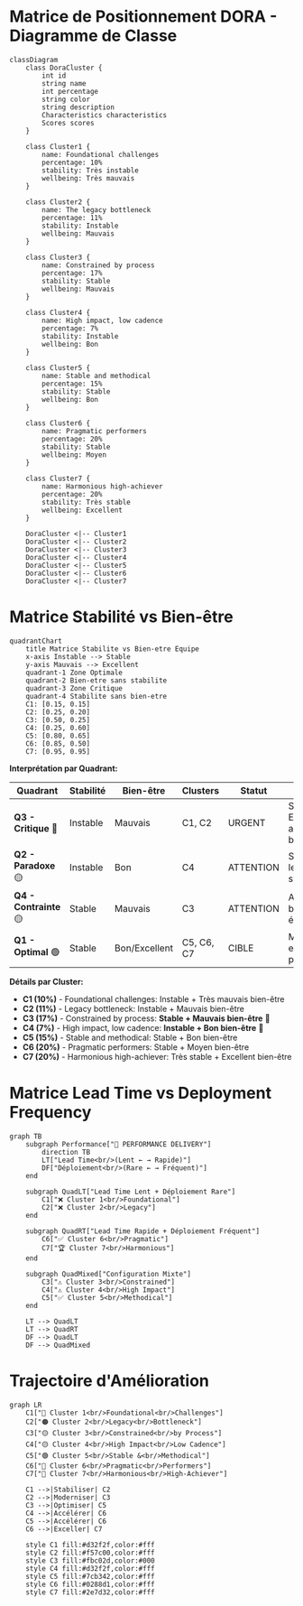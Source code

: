 # Matrice de Positionnement DORA - Diagramme de Classe

```mermaid
classDiagram
    class DoraCluster {
        int id
        string name
        int percentage
        string color
        string description
        Characteristics characteristics
        Scores scores
    }

    class Cluster1 {
        name: Foundational challenges
        percentage: 10%
        stability: Très instable
        wellbeing: Très mauvais
    }

    class Cluster2 {
        name: The legacy bottleneck
        percentage: 11%
        stability: Instable
        wellbeing: Mauvais
    }

    class Cluster3 {
        name: Constrained by process
        percentage: 17%
        stability: Stable
        wellbeing: Mauvais
    }

    class Cluster4 {
        name: High impact, low cadence
        percentage: 7%
        stability: Instable
        wellbeing: Bon
    }

    class Cluster5 {
        name: Stable and methodical
        percentage: 15%
        stability: Stable
        wellbeing: Bon
    }

    class Cluster6 {
        name: Pragmatic performers
        percentage: 20%
        stability: Stable
        wellbeing: Moyen
    }

    class Cluster7 {
        name: Harmonious high-achiever
        percentage: 20%
        stability: Très stable
        wellbeing: Excellent
    }

    DoraCluster <|-- Cluster1
    DoraCluster <|-- Cluster2
    DoraCluster <|-- Cluster3
    DoraCluster <|-- Cluster4
    DoraCluster <|-- Cluster5
    DoraCluster <|-- Cluster6
    DoraCluster <|-- Cluster7
```

# Matrice Stabilité vs Bien-être

```mermaid
quadrantChart
    title Matrice Stabilite vs Bien-etre Equipe
    x-axis Instable --> Stable
    y-axis Mauvais --> Excellent
    quadrant-1 Zone Optimale
    quadrant-2 Bien-etre sans stabilite
    quadrant-3 Zone Critique
    quadrant-4 Stabilite sans bien-etre
    C1: [0.15, 0.15]
    C2: [0.25, 0.20]
    C3: [0.50, 0.25]
    C4: [0.25, 0.60]
    C5: [0.80, 0.65]
    C6: [0.85, 0.50]
    C7: [0.95, 0.95]
```

**Interprétation par Quadrant:**

| Quadrant | Stabilité | Bien-être | Clusters | Statut | Action |
|----------|-----------|-----------|----------|--------|--------|
| **Q3 - Critique** 🔴 | Instable | Mauvais | C1, C2 | URGENT | Stabiliser ET améliorer bien-être |
| **Q2 - Paradoxe** 🟡 | Instable | Bon | C4 | ATTENTION | Stabiliser les systèmes |
| **Q4 - Contrainte** 🟡 | Stable | Mauvais | C3 | ATTENTION | Améliorer bien-être équipe |
| **Q1 - Optimal** 🟢 | Stable | Bon/Excellent | C5, C6, C7 | CIBLE | Maintenir et progresser |

**Détails par Cluster:**
- **C1 (10%)** - Foundational challenges: Instable + Très mauvais bien-être
- **C2 (11%)** - Legacy bottleneck: Instable + Mauvais bien-être  
- **C3 (17%)** - Constrained by process: **Stable + Mauvais bien-être** 🔶
- **C4 (7%)** - High impact, low cadence: **Instable + Bon bien-être** 🔶
- **C5 (15%)** - Stable and methodical: Stable + Bon bien-être
- **C6 (20%)** - Pragmatic performers: Stable + Moyen bien-être
- **C7 (20%)** - Harmonious high-achiever: Très stable + Excellent bien-être

# Matrice Lead Time vs Deployment Frequency

```mermaid
graph TB
    subgraph Performance["🚀 PERFORMANCE DELIVERY"]
        direction TB
        LT["Lead Time<br/>(Lent ← → Rapide)"]
        DF["Déploiement<br/>(Rare ← → Fréquent)"]
    end
    
    subgraph QuadLT["Lead Time Lent + Déploiement Rare"]
        C1["❌ Cluster 1<br/>Foundational"]
        C2["❌ Cluster 2<br/>Legacy"]
    end
    
    subgraph QuadRT["Lead Time Rapide + Déploiement Fréquent"]
        C6["✅ Cluster 6<br/>Pragmatic"]
        C7["🏆 Cluster 7<br/>Harmonious"]
    end
    
    subgraph QuadMixed["Configuration Mixte"]
        C3["⚠️ Cluster 3<br/>Constrained"]
        C4["⚠️ Cluster 4<br/>High Impact"]
        C5["✅ Cluster 5<br/>Methodical"]
    end
    
    LT --> QuadLT
    LT --> QuadRT
    DF --> QuadLT
    DF --> QuadMixed
```

# Trajectoire d'Amélioration

```mermaid
graph LR
    C1["🔴 Cluster 1<br/>Foundational<br/>Challenges"]
    C2["🟠 Cluster 2<br/>Legacy<br/>Bottleneck"]
    C3["🟡 Cluster 3<br/>Constrained<br/>by Process"]
    C4["🟡 Cluster 4<br/>High Impact<br/>Low Cadence"]
    C5["🟢 Cluster 5<br/>Stable &<br/>Methodical"]
    C6["🔵 Cluster 6<br/>Pragmatic<br/>Performers"]
    C7["💚 Cluster 7<br/>Harmonious<br/>High-Achiever"]
    
    C1 -->|Stabiliser| C2
    C2 -->|Moderniser| C3
    C3 -->|Optimiser| C5
    C4 -->|Accélérer| C6
    C5 -->|Accélérer| C6
    C6 -->|Exceller| C7
    
    style C1 fill:#d32f2f,color:#fff
    style C2 fill:#f57c00,color:#fff
    style C3 fill:#fbc02d,color:#000
    style C4 fill:#d32f2f,color:#fff
    style C5 fill:#7cb342,color:#fff
    style C6 fill:#0288d1,color:#fff
    style C7 fill:#2e7d32,color:#fff
```
